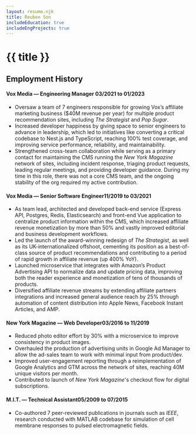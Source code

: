 ```yaml
---
layout: resume.njk
title: Reuben Son
includeEducation: true
includeEngProjects: true
---
```

# {{ title }}

## Employment History
<!-- #### Sabbatical <span class="resume-item-date">01/2023 to Present</span>
- Taking time to introspect on technology, human life, and alignment betweeen my long-term personal and professional aspirations. In the process, built multiple projects and attended a programming retreat at Recurse Center — [link](https://medium.com/@reubenson/archives-ai-and-music-of-the-early-web-9b2f51fdef47). -->

#### Vox Media — Engineering Manager <span class="resume-item-date">03/2021 to 01/2023</span>
- Oversaw a team of 7 engineers responsible for growing Vox’s affiliate marketing business ($40M revenue per year) for multiple product recommendation sites, including _The Strategist_ and _Pop Sugar_.
- Increased developer happiness by giving space to senior engineers to advance in leadership, which led to initiatives like converting a critical codebase to Nest.js and TypeScript, reaching 100% test coverage, and improving service performance, reliability, and maintainability.
- Strengthened cross-team collaboration while serving as a primary contact for maintaining the CMS running the _New York Magazine_ network of sites, including incident response, triaging product requests, leading regular meetings, and providing developer guidance. During my time in this role, there was not a core CMS team, and the ongoing stability of the org required my active contribution.
<!-- - Partnered with the product manager to develop product roadmaps, balance stakeholder priorities against internal team initiatives, and refine team processes, all of which optimized workflows and improved team morale while moving forward on critical project timelines. -->

#### Vox Media — Senior Software Engineer<span class="resume-item-date">11/2019 to 03/2021</span>
- As team lead, architected and developed back-end service (Express API, Postgres, Redis, Elasticsearch) and front-end Vue application to centralize product information within the CMS, which increased affiliate revenue monetization by more than 50% and vastly improved editorial and business development workflows.
- Led the launch of the award-winning redesign of _The Strategist_, as well as its UK-internationalized offshoot, cementing its position as a best-of-class source of product recommendations and contributing to a period of rapid growth in affiliate revenue (up 400% YoY).
- Launched microservice that integrates with Amazon’s Product Advertising API to normalize data and update pricing data, improving both the reader experience and monetization of tens of thousands of products.
- Diversified affiliate revenue streams by extending affiliate partners integrations and increased general audience reach by 25% through automation of content distribution into Apple News, Facebook Instant Articles, and AMP.

#### New York Magazine — Web Developer<span class="resume-item-date">03/2016 to 11/2019</span>
- Reduced photo editor effort by 30% with a microservice to improve consistency in product images.
- Overhauled the production of advertising units in Google Ad Manager to allow the ad-sales team to work with minimal input from product/dev.
- Improved user-engagement reporting through a reimplementation of Google Analytics and GTM across the network of sites, reaching 40M unique visitors per month.
- Contributed to launch of _New York Magazine_'s checkout flow for digital subscriptions.
<!-- - Built 10+ custom interactives for editorial and branded content teams. -->

#### M.I.T. — Technical Assistant<span class="resume-item-date">05/2009 to 07/2015</span>
- Co-authored 7 peer-reviewed publications in journals such as _IEEE_, research conducted with MATLAB codebase for simulation of cell membrane responses to pulsed electromagnetic fields.